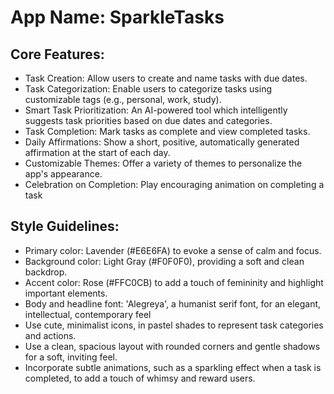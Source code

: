 # **App Name**: SparkleTasks

## Core Features:

- Task Creation: Allow users to create and name tasks with due dates.
- Task Categorization: Enable users to categorize tasks using customizable tags (e.g., personal, work, study).
- Smart Task Prioritization: An AI-powered tool which intelligently suggests task priorities based on due dates and categories. 
- Task Completion: Mark tasks as complete and view completed tasks.
- Daily Affirmations: Show a short, positive, automatically generated affirmation at the start of each day. 
- Customizable Themes: Offer a variety of themes to personalize the app's appearance.
- Celebration on Completion: Play encouraging animation on completing a task

## Style Guidelines:

- Primary color: Lavender (#E6E6FA) to evoke a sense of calm and focus.
- Background color: Light Gray (#F0F0F0), providing a soft and clean backdrop.
- Accent color: Rose (#FFC0CB) to add a touch of femininity and highlight important elements.
- Body and headline font: 'Alegreya', a humanist serif font, for an elegant, intellectual, contemporary feel
- Use cute, minimalist icons, in pastel shades to represent task categories and actions.
- Use a clean, spacious layout with rounded corners and gentle shadows for a soft, inviting feel.
- Incorporate subtle animations, such as a sparkling effect when a task is completed, to add a touch of whimsy and reward users.